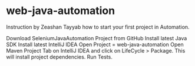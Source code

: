 # web-java-automation

Instruction by Zeashan Tayyab how to start your first project in Automation.

Download SeleniumJavaAutomation Project from GitHub
Install latest Java SDK
Install latest IntelliJ IDEA
Open Project = web-java-automation
Open Maven Project Tab on IntelliJ IDEA and click on LifeCycle > Package. This will install project dependencies.
Run Tests.
